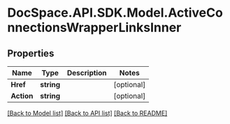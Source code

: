 # DocSpace.API.SDK.Model.ActiveConnectionsWrapperLinksInner

## Properties

Name | Type | Description | Notes
------------ | ------------- | ------------- | -------------
**Href** | **string** |  | [optional] 
**Action** | **string** |  | [optional] 

[[Back to Model list]](../README.md#documentation-for-models) [[Back to API list]](../README.md#documentation-for-api-endpoints) [[Back to README]](../README.md)

